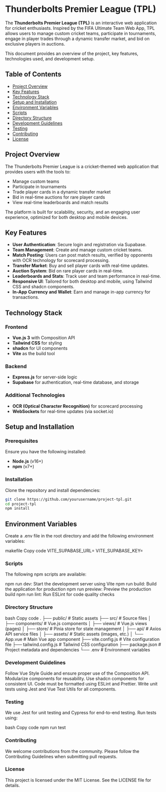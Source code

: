 # Thunderbolts Premier League (TPL)

The **Thunderbolts Premier League (TPL)** is an interactive web application for cricket enthusiasts. Inspired by the FIFA Ultimate Team Web App, TPL allows users to manage custom cricket teams, participate in tournaments, engage in player trades through a dynamic transfer market, and bid on exclusive players in auctions.

This document provides an overview of the project, key features, technologies used, and development setup.

## Table of Contents

- [Project Overview](#project-overview)
- [Key Features](#key-features)
- [Technology Stack](#technology-stack)
- [Setup and Installation](#setup-and-installation)
- [Environment Variables](#environment-variables)
- [Scripts](#scripts)
- [Directory Structure](#directory-structure)
- [Development Guidelines](#development-guidelines)
- [Testing](#testing)
- [Contributing](#contributing)
- [License](#license)

## Project Overview

The Thunderbolts Premier League is a cricket-themed web application that provides users with the tools to:

- Manage custom teams
- Participate in tournaments
- Trade player cards in a dynamic transfer market
- Bid in real-time auctions for rare player cards
- View real-time leaderboards and match results

The platform is built for scalability, security, and an engaging user experience, optimized for both desktop and mobile devices.

## Key Features

- **User Authentication**: Secure login and registration via Supabase.
- **Team Management**: Create and manage custom cricket teams.
- **Match Posting**: Users can post match results, verified by opponents with OCR technology for scorecard processing.
- **Transfer Market**: Buy and sell player cards with real-time updates.
- **Auction System**: Bid on rare player cards in real-time.
- **Leaderboards and Stats**: Track user and team performance in real-time.
- **Responsive UI**: Tailored for both desktop and mobile, using Tailwind CSS and shadcn components.
- **In-App Currency and Wallet**: Earn and manage in-app currency for transactions.

## Technology Stack

### Frontend

- **Vue.js 3** with Composition API
- **Tailwind CSS** for styling
- **shadcn** for UI components
- **Vite** as the build tool

### Backend

- **Express.js** for server-side logic
- **Supabase** for authentication, real-time database, and storage

### Additional Technologies

- **OCR (Optical Character Recognition)** for scorecard processing
- **WebSockets** for real-time updates (via socket.io)

## Setup and Installation

### Prerequisites

Ensure you have the following installed:

- **Node.js** (v16+)
- **npm** (v7+)

### Installation

Clone the repository and install dependencies:

```bash
git clone https://github.com/yourusername/project-tpl.git
cd project-tpl
npm install
```

## Environment Variables

Create a .env file in the root directory and add the following environment variables:

makefile
Copy code
VITE_SUPABASE_URL=<your-supabase-url>
VITE_SUPABASE_KEY=<your-supabase-key>

### Scripts

The following npm scripts are available:

npm run dev: Start the development server using Vite
npm run build: Build the application for production
npm run preview: Preview the production build
npm run lint: Run ESLint for code quality checks

### Directory Structure

bash
Copy code
.
├── public/ # Static assets
├── src/ # Source files
│ ├── components/ # Vue.js components
│ ├── views/ # Vue.js views (pages)
│ ├── store/ # Pinia store for state management
│ ├── api/ # Axios API service files
│ ├── assets/ # Static assets (images, etc.)
│ └── App.vue # Main Vue app component
├── vite.config.js # Vite configuration file
├── tailwind.config.js # Tailwind CSS configuration
├── package.json # Project metadata and dependencies
└── .env # Environment variables

### Development Guidelines

Follow Vue Style Guide and ensure proper use of the Composition API.
Modularize components for reusability.
Use shadcn components for consistent UI.
Code must be formatted using ESLint and Prettier.
Write unit tests using Jest and Vue Test Utils for all components.

### Testing

We use Jest for unit testing and Cypress for end-to-end testing. Run tests using:

bash
Copy code
npm run test

### Contributing

We welcome contributions from the community. Please follow the Contributing Guidelines when submitting pull requests.

### License

This project is licensed under the MIT License. See the LICENSE file for details.

